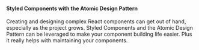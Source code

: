 #### Styled Components with the Atomic Design Pattern

Creating and designing complex React components can get out of hand, especially as the project grows. Styled Components and the Atomic Design Pattern can be leveraged to make your component building life easier. Plus it really helps with maintaining your components.
